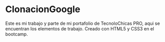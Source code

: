 # ClonacionGoogle
Este es mi trabajo y parte de mi portafolio de TecnoloChicas PRO, aqui se encuentran los elementos de trabajo. Creado con HTML5 y CSS3 en el bootcamp.
